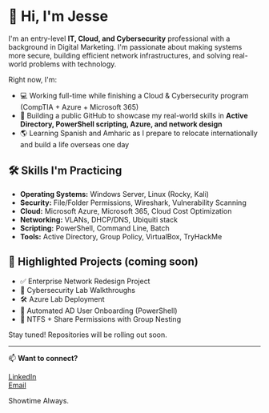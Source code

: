 # 👋 Hi, I'm Jesse

I'm an entry-level **IT, Cloud, and Cybersecurity** professional with a background in Digital Marketing. I'm passionate about making systems more secure, building efficient network infrastructures, and solving real-world problems with technology.

Right now, I'm:
- 💻 Working full-time while finishing a Cloud & Cybersecurity program (CompTIA + Azure + Microsoft 365)
- 🚀 Building a public GitHub to showcase my real-world skills in **Active Directory, PowerShell scripting, Azure, and network design**
- 🌎 Learning Spanish and Amharic as I prepare to relocate internationally and build a life overseas one day

## 🛠️ Skills I'm Practicing
- **Operating Systems:** Windows Server, Linux (Rocky, Kali)
- **Security:** File/Folder Permissions, Wireshark, Vulnerability Scanning
- **Cloud:** Microsoft Azure, Microsoft 365, Cloud Cost Optimization
- **Networking:** VLANs, DHCP/DNS, Ubiquiti stack
- **Scripting:** PowerShell, Command Line, Batch
- **Tools:** Active Directory, Group Policy, VirtualBox, TryHackMe

## 📁 Highlighted Projects (coming soon)
- ✅ Enterprise Network Redesign Project
- 🔐 Cybersecurity Lab Walkthroughs
- 🛠️ Azure Lab Deployment
- 🔄 Automated AD User Onboarding (PowerShell)
- 📂 NTFS + Share Permissions with Group Nesting

Stay tuned! Repositories will be rolling out soon.

---

📫 **Want to connect?**

[LinkedIn](https://www.linkedin.com/in/jessefrazieriii/)  
[Email](jessefrazieriii@gmail.com)  

Showtime Always.
